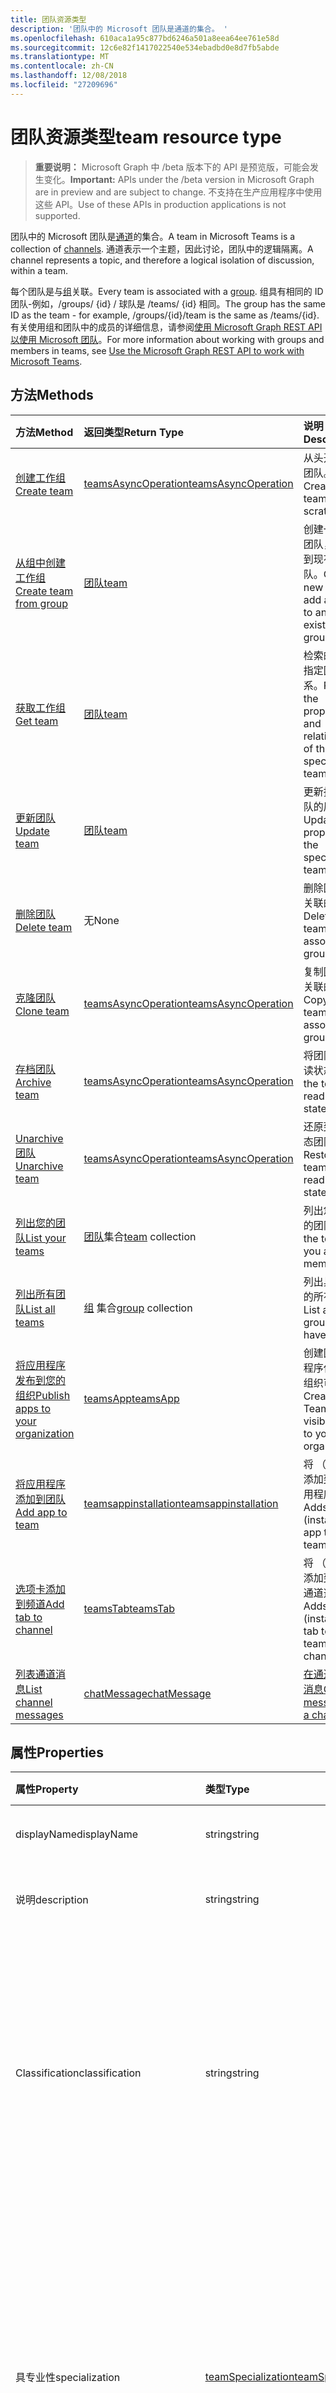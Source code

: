 ```yaml
---
title: 团队资源类型
description: '团队中的 Microsoft 团队是通道的集合。 '
ms.openlocfilehash: 610aca1a95c877bd6246a501a8eea64ee761e58d
ms.sourcegitcommit: 12c6e82f1417022540e534ebadbd0e8d7fb5abde
ms.translationtype: MT
ms.contentlocale: zh-CN
ms.lasthandoff: 12/08/2018
ms.locfileid: "27209696"
---
```

# <a name="team-resource-type"></a><span data-ttu-id="cb80c-103">团队资源类型</span><span class="sxs-lookup"><span data-stu-id="cb80c-103">team resource type</span></span>

> <span data-ttu-id="cb80c-104">**重要说明：** Microsoft Graph 中 /beta 版本下的 API 是预览版，可能会发生变化。</span><span class="sxs-lookup"><span data-stu-id="cb80c-104">**Important:** APIs under the /beta version in Microsoft Graph are in preview and are subject to change.</span></span> <span data-ttu-id="cb80c-105">不支持在生产应用程序中使用这些 API。</span><span class="sxs-lookup"><span data-stu-id="cb80c-105">Use of these APIs in production applications is not supported.</span></span>

<span data-ttu-id="cb80c-106">团队中的 Microsoft 团队是[通道](channel.md)的集合。</span><span class="sxs-lookup"><span data-stu-id="cb80c-106">A team in Microsoft Teams is a collection of [channels](channel.md).</span></span> <span data-ttu-id="cb80c-107">通道表示一个主题，因此讨论，团队中的逻辑隔离。</span><span class="sxs-lookup"><span data-stu-id="cb80c-107">A channel represents a topic, and therefore a logical isolation of discussion, within a team.</span></span>

<span data-ttu-id="cb80c-108">每个团队是与[组](../resources/group.md)关联。</span><span class="sxs-lookup"><span data-stu-id="cb80c-108">Every team is associated with a [group](../resources/group.md).</span></span>
<span data-ttu-id="cb80c-109">组具有相同的 ID 团队-例如，/groups/ {id} / 球队是 /teams/ {id} 相同。</span><span class="sxs-lookup"><span data-stu-id="cb80c-109">The group has the same ID as the team - for example, /groups/{id}/team is the same as /teams/{id}.</span></span>
<span data-ttu-id="cb80c-110">有关使用组和团队中的成员的详细信息，请参阅[使用 Microsoft Graph REST API 以使用 Microsoft 团队](teams-api-overview.md)。</span><span class="sxs-lookup"><span data-stu-id="cb80c-110">For more information about working with groups and members in teams, see [Use the Microsoft Graph REST API to work with Microsoft Teams](teams-api-overview.md).</span></span>

## <a name="methods"></a><span data-ttu-id="cb80c-111">方法</span><span class="sxs-lookup"><span data-stu-id="cb80c-111">Methods</span></span>

| <span data-ttu-id="cb80c-112">方法</span><span class="sxs-lookup"><span data-stu-id="cb80c-112">Method</span></span>       | <span data-ttu-id="cb80c-113">返回类型</span><span class="sxs-lookup"><span data-stu-id="cb80c-113">Return Type</span></span>  |<span data-ttu-id="cb80c-114">说明</span><span class="sxs-lookup"><span data-stu-id="cb80c-114">Description</span></span>|
|:---------------|:--------|:----------|
|[<span data-ttu-id="cb80c-115">创建工作组</span><span class="sxs-lookup"><span data-stu-id="cb80c-115">Create team</span></span>](../api/team-post.md) | [<span data-ttu-id="cb80c-116">teamsAsyncOperation</span><span class="sxs-lookup"><span data-stu-id="cb80c-116">teamsAsyncOperation</span></span>](teamsasyncoperation.md) | <span data-ttu-id="cb80c-117">从头开始创建团队。</span><span class="sxs-lookup"><span data-stu-id="cb80c-117">Create a team from scratch.</span></span> |
|[<span data-ttu-id="cb80c-118">从组中创建工作组</span><span class="sxs-lookup"><span data-stu-id="cb80c-118">Create team from group</span></span>](../api/team-put-teams.md) | [<span data-ttu-id="cb80c-119">团队</span><span class="sxs-lookup"><span data-stu-id="cb80c-119">team</span></span>](team.md) | <span data-ttu-id="cb80c-120">创建一个新的团队，或添加到现有组的团队。</span><span class="sxs-lookup"><span data-stu-id="cb80c-120">Create a new team, or add a team to an existing group.</span></span>|
|[<span data-ttu-id="cb80c-121">获取工作组</span><span class="sxs-lookup"><span data-stu-id="cb80c-121">Get team</span></span>](../api/team-get.md) | [<span data-ttu-id="cb80c-122">团队</span><span class="sxs-lookup"><span data-stu-id="cb80c-122">team</span></span>](team.md) | <span data-ttu-id="cb80c-123">检索的属性和指定团队的关系。</span><span class="sxs-lookup"><span data-stu-id="cb80c-123">Retrieve the properties and relationships of the specified team.</span></span>|
|[<span data-ttu-id="cb80c-124">更新团队</span><span class="sxs-lookup"><span data-stu-id="cb80c-124">Update team</span></span>](../api/team-update.md) | [<span data-ttu-id="cb80c-125">团队</span><span class="sxs-lookup"><span data-stu-id="cb80c-125">team</span></span>](team.md) |<span data-ttu-id="cb80c-126">更新指定的团队的属性。</span><span class="sxs-lookup"><span data-stu-id="cb80c-126">Update the properties of the specified team.</span></span> |
|[<span data-ttu-id="cb80c-127">删除团队</span><span class="sxs-lookup"><span data-stu-id="cb80c-127">Delete team</span></span>](/graph/api/group-delete?view=graph-rest-1.0) | <span data-ttu-id="cb80c-128">无</span><span class="sxs-lookup"><span data-stu-id="cb80c-128">None</span></span> |<span data-ttu-id="cb80c-129">删除团队和其关联的组。</span><span class="sxs-lookup"><span data-stu-id="cb80c-129">Delete the team and its associated group.</span></span> |
|[<span data-ttu-id="cb80c-130">克隆团队</span><span class="sxs-lookup"><span data-stu-id="cb80c-130">Clone team</span></span>](../api/team-clone.md) | [<span data-ttu-id="cb80c-131">teamsAsyncOperation</span><span class="sxs-lookup"><span data-stu-id="cb80c-131">teamsAsyncOperation</span></span>](../resources/teamsasyncoperation.md) |<span data-ttu-id="cb80c-132">复制团队和其关联的组。</span><span class="sxs-lookup"><span data-stu-id="cb80c-132">Copy the team and its associated group.</span></span> |
|[<span data-ttu-id="cb80c-133">存档团队</span><span class="sxs-lookup"><span data-stu-id="cb80c-133">Archive team</span></span>](../api/team-archive.md) | [<span data-ttu-id="cb80c-134">teamsAsyncOperation</span><span class="sxs-lookup"><span data-stu-id="cb80c-134">teamsAsyncOperation</span></span>](../resources/teamsasyncoperation.md) |<span data-ttu-id="cb80c-135">将团队放在只读状态。</span><span class="sxs-lookup"><span data-stu-id="cb80c-135">Put the team in a read-only state.</span></span> |
|[<span data-ttu-id="cb80c-136">Unarchive 团队</span><span class="sxs-lookup"><span data-stu-id="cb80c-136">Unarchive team</span></span>](../api/team-unarchive.md) | [<span data-ttu-id="cb80c-137">teamsAsyncOperation</span><span class="sxs-lookup"><span data-stu-id="cb80c-137">teamsAsyncOperation</span></span>](../resources/teamsasyncoperation.md) |<span data-ttu-id="cb80c-138">还原到读写状态团队。</span><span class="sxs-lookup"><span data-stu-id="cb80c-138">Restore the team to a read-write state.</span></span> |
|[<span data-ttu-id="cb80c-139">列出您的团队</span><span class="sxs-lookup"><span data-stu-id="cb80c-139">List your teams</span></span>](../api/user-list-joinedteams.md) | <span data-ttu-id="cb80c-140">[团队](team.md)集合</span><span class="sxs-lookup"><span data-stu-id="cb80c-140">[team](team.md) collection</span></span> | <span data-ttu-id="cb80c-141">列出您是成员的团队。</span><span class="sxs-lookup"><span data-stu-id="cb80c-141">List the teams you are a member of.</span></span> |
|[<span data-ttu-id="cb80c-142">列出所有团队</span><span class="sxs-lookup"><span data-stu-id="cb80c-142">List all teams</span></span>](/graph/teams-list-all-teams) | <span data-ttu-id="cb80c-143">[组](group.md) 集合</span><span class="sxs-lookup"><span data-stu-id="cb80c-143">[group](group.md) collection</span></span> | <span data-ttu-id="cb80c-144">列出具有团队的所有组。</span><span class="sxs-lookup"><span data-stu-id="cb80c-144">List all groups that have teams.</span></span> |
|[<span data-ttu-id="cb80c-145">将应用程序发布到您的组织</span><span class="sxs-lookup"><span data-stu-id="cb80c-145">Publish apps to your organization</span></span>](../resources/teamsapp.md)| [<span data-ttu-id="cb80c-146">teamsApp</span><span class="sxs-lookup"><span data-stu-id="cb80c-146">teamsApp</span></span>](../resources/teamsapp.md) | <span data-ttu-id="cb80c-147">创建团队应用程序仅对您的组织可见。</span><span class="sxs-lookup"><span data-stu-id="cb80c-147">Create Teams apps visible only to your organization.</span></span> |
|[<span data-ttu-id="cb80c-148">将应用程序添加到团队</span><span class="sxs-lookup"><span data-stu-id="cb80c-148">Add app to team</span></span>](../api/teamsappinstallation-add.md) | [<span data-ttu-id="cb80c-149">teamsappinstallation</span><span class="sxs-lookup"><span data-stu-id="cb80c-149">teamsappinstallation</span></span>](teamsappinstallation.md) | <span data-ttu-id="cb80c-150">将 （安装） 添加到团队应用程序。</span><span class="sxs-lookup"><span data-stu-id="cb80c-150">Adds (installs) an app to a team.</span></span>|
|[<span data-ttu-id="cb80c-151">选项卡添加到频道</span><span class="sxs-lookup"><span data-stu-id="cb80c-151">Add tab to channel</span></span>](../api/teamstab-add.md) | [<span data-ttu-id="cb80c-152">teamsTab</span><span class="sxs-lookup"><span data-stu-id="cb80c-152">teamsTab</span></span>](../resources/teamstab.md) | <span data-ttu-id="cb80c-153">将 （安装） 添加到团队的通道选项卡。</span><span class="sxs-lookup"><span data-stu-id="cb80c-153">Adds (installs) a tab to a team's channel.</span></span>|
|[<span data-ttu-id="cb80c-154">列表通道消息</span><span class="sxs-lookup"><span data-stu-id="cb80c-154">List channel messages</span></span>](../api/channel-list-messages.md)  | [<span data-ttu-id="cb80c-155">chatMessage</span><span class="sxs-lookup"><span data-stu-id="cb80c-155">chatMessage</span></span>](../resources/chatmessage.md) | [<span data-ttu-id="cb80c-156">在通道中收到消息</span><span class="sxs-lookup"><span data-stu-id="cb80c-156">Get messages in a channel</span></span>](../api/channel-list-messages.md) |

## <a name="properties"></a><span data-ttu-id="cb80c-157">属性</span><span class="sxs-lookup"><span data-stu-id="cb80c-157">Properties</span></span>

| <span data-ttu-id="cb80c-158">属性</span><span class="sxs-lookup"><span data-stu-id="cb80c-158">Property</span></span> | <span data-ttu-id="cb80c-159">类型</span><span class="sxs-lookup"><span data-stu-id="cb80c-159">Type</span></span>   | <span data-ttu-id="cb80c-160">说明</span><span class="sxs-lookup"><span data-stu-id="cb80c-160">Description</span></span> |
|:---------------|:--------|:----------|
|<span data-ttu-id="cb80c-161">displayName</span><span class="sxs-lookup"><span data-stu-id="cb80c-161">displayName</span></span>|<span data-ttu-id="cb80c-162">string</span><span class="sxs-lookup"><span data-stu-id="cb80c-162">string</span></span>| <span data-ttu-id="cb80c-163">工作组的名称。</span><span class="sxs-lookup"><span data-stu-id="cb80c-163">The name of the team.</span></span> |
|<span data-ttu-id="cb80c-164">说明</span><span class="sxs-lookup"><span data-stu-id="cb80c-164">description</span></span>|<span data-ttu-id="cb80c-165">string</span><span class="sxs-lookup"><span data-stu-id="cb80c-165">string</span></span>| <span data-ttu-id="cb80c-166">团队的可选说明。</span><span class="sxs-lookup"><span data-stu-id="cb80c-166">An optional description for the team.</span></span> |
|<span data-ttu-id="cb80c-167">Classification</span><span class="sxs-lookup"><span data-stu-id="cb80c-167">classification</span></span>|<span data-ttu-id="cb80c-168">string</span><span class="sxs-lookup"><span data-stu-id="cb80c-168">string</span></span>| <span data-ttu-id="cb80c-169">可选标签。</span><span class="sxs-lookup"><span data-stu-id="cb80c-169">An optional label.</span></span> <span data-ttu-id="cb80c-170">通常介绍团队的数据或商业敏感度。</span><span class="sxs-lookup"><span data-stu-id="cb80c-170">Typically describes the data or business sensitivity of the team.</span></span> <span data-ttu-id="cb80c-171">必须匹配一个预配置一租户的目录中。</span><span class="sxs-lookup"><span data-stu-id="cb80c-171">Must match one of a pre-configured set in the tenant's directory.</span></span> |
|<span data-ttu-id="cb80c-172">具专业性</span><span class="sxs-lookup"><span data-stu-id="cb80c-172">specialization</span></span>|[<span data-ttu-id="cb80c-173">teamSpecialization</span><span class="sxs-lookup"><span data-stu-id="cb80c-173">teamSpecialization</span></span>](teamspecialization.md)| <span data-ttu-id="cb80c-174">可选。</span><span class="sxs-lookup"><span data-stu-id="cb80c-174">Optional.</span></span> <span data-ttu-id="cb80c-175">指示是否团队适用于特定用例。</span><span class="sxs-lookup"><span data-stu-id="cb80c-175">Indicates whether the team is intended for a particular use case.</span></span>  <span data-ttu-id="cb80c-176">每个团队具专业性有权访问唯一行为和针对其用例的体验。</span><span class="sxs-lookup"><span data-stu-id="cb80c-176">Each team specialization has access to unique behaviors and experiences targeted to its use case.</span></span> |
|<span data-ttu-id="cb80c-177">visibility</span><span class="sxs-lookup"><span data-stu-id="cb80c-177">visibility</span></span>|[<span data-ttu-id="cb80c-178">teamVisibilityType</span><span class="sxs-lookup"><span data-stu-id="cb80c-178">teamVisibilityType</span></span>](teamvisibilitytype.md)| <span data-ttu-id="cb80c-179">可见性组和团队。</span><span class="sxs-lookup"><span data-stu-id="cb80c-179">The visibility of a the group and team.</span></span> <span data-ttu-id="cb80c-180">默认值为 Public。</span><span class="sxs-lookup"><span data-stu-id="cb80c-180">Defaults to Public.</span></span> |
|<span data-ttu-id="cb80c-181">funSettings</span><span class="sxs-lookup"><span data-stu-id="cb80c-181">funSettings</span></span>|[<span data-ttu-id="cb80c-182">teamFunSettings</span><span class="sxs-lookup"><span data-stu-id="cb80c-182">teamFunSettings</span></span>](teamfunsettings.md) |<span data-ttu-id="cb80c-183">要配置的团队中的使用 Giphy、 memes 和标签的设置。</span><span class="sxs-lookup"><span data-stu-id="cb80c-183">Settings to configure use of Giphy, memes, and stickers in the team.</span></span>|
|<span data-ttu-id="cb80c-184">guestSettings</span><span class="sxs-lookup"><span data-stu-id="cb80c-184">guestSettings</span></span>|[<span data-ttu-id="cb80c-185">teamGuestSettings</span><span class="sxs-lookup"><span data-stu-id="cb80c-185">teamGuestSettings</span></span>](teamguestsettings.md) |<span data-ttu-id="cb80c-186">要配置的是否来宾可以创建、 更新或删除通道团队中的设置。</span><span class="sxs-lookup"><span data-stu-id="cb80c-186">Settings to configure whether guests can create, update, or delete channels in the team.</span></span>|
|<span data-ttu-id="cb80c-187">isArchived</span><span class="sxs-lookup"><span data-stu-id="cb80c-187">isArchived</span></span>|<span data-ttu-id="cb80c-188">Boolean</span><span class="sxs-lookup"><span data-stu-id="cb80c-188">Boolean</span></span>|<span data-ttu-id="cb80c-189">此团队是否处于只读模式。</span><span class="sxs-lookup"><span data-stu-id="cb80c-189">Whether this team is in read-only mode.</span></span> |
|<span data-ttu-id="cb80c-190">memberSettings</span><span class="sxs-lookup"><span data-stu-id="cb80c-190">memberSettings</span></span>|[<span data-ttu-id="cb80c-191">teamMemberSettings</span><span class="sxs-lookup"><span data-stu-id="cb80c-191">teamMemberSettings</span></span>](teammembersettings.md) |<span data-ttu-id="cb80c-192">例如，要配置的成员可以执行某些操作时，是否设置创建通道，并将自动程序，添加团队中。</span><span class="sxs-lookup"><span data-stu-id="cb80c-192">Settings to configure whether members can perform certain actions, for example, create channels and add bots, in the team.</span></span>|
|<span data-ttu-id="cb80c-193">messagingSettings</span><span class="sxs-lookup"><span data-stu-id="cb80c-193">messagingSettings</span></span>|[<span data-ttu-id="cb80c-194">teamMessagingSettings</span><span class="sxs-lookup"><span data-stu-id="cb80c-194">teamMessagingSettings</span></span>](teammessagingsettings.md) |<span data-ttu-id="cb80c-195">要配置的消息设置和团队中的提及。</span><span class="sxs-lookup"><span data-stu-id="cb80c-195">Settings to configure messaging and mentions in the team.</span></span>|
|<span data-ttu-id="cb80c-196">WebUrl</span><span class="sxs-lookup"><span data-stu-id="cb80c-196">webUrl</span></span>|<span data-ttu-id="cb80c-197">字符串 （只读）</span><span class="sxs-lookup"><span data-stu-id="cb80c-197">string (readonly)</span></span> | <span data-ttu-id="cb80c-198">将转到 Microsoft 团队客户端中的团队超链接。</span><span class="sxs-lookup"><span data-stu-id="cb80c-198">A hyperlink that will go to the team in the Microsoft Teams client.</span></span> <span data-ttu-id="cb80c-199">这是当您右键单击在客户端中的 Microsoft 团队团队，然后选择**获取团队链接**获取的 URL。</span><span class="sxs-lookup"><span data-stu-id="cb80c-199">This is the URL that you get when you right-click a team in the Microsoft Teams client and select **Get link to team**.</span></span> <span data-ttu-id="cb80c-200">此 URL 应是视为不透明 blob，并且未分列。</span><span class="sxs-lookup"><span data-stu-id="cb80c-200">This URL should be treated as an opaque blob, and not parsed.</span></span> |

## <a name="relationships"></a><span data-ttu-id="cb80c-201">Relationships</span><span class="sxs-lookup"><span data-stu-id="cb80c-201">Relationships</span></span>

| <span data-ttu-id="cb80c-202">关系</span><span class="sxs-lookup"><span data-stu-id="cb80c-202">Relationship</span></span> | <span data-ttu-id="cb80c-203">类型</span><span class="sxs-lookup"><span data-stu-id="cb80c-203">Type</span></span>   | <span data-ttu-id="cb80c-204">说明</span><span class="sxs-lookup"><span data-stu-id="cb80c-204">Description</span></span> |
|:---------------|:--------|:----------|
|<span data-ttu-id="cb80c-205">apps</span><span class="sxs-lookup"><span data-stu-id="cb80c-205">apps</span></span>|<span data-ttu-id="cb80c-206">[teamsApp](teamsapp.md)集合</span><span class="sxs-lookup"><span data-stu-id="cb80c-206">[teamsApp](teamsapp.md) collection</span></span>| <span data-ttu-id="cb80c-207">（已过时）此团队中安装应用程序。</span><span class="sxs-lookup"><span data-stu-id="cb80c-207">(Obsolete) The apps installed in this team.</span></span>|
|<span data-ttu-id="cb80c-208">通道</span><span class="sxs-lookup"><span data-stu-id="cb80c-208">channels</span></span>|<span data-ttu-id="cb80c-209">[通道](channel.md)集合</span><span class="sxs-lookup"><span data-stu-id="cb80c-209">[channel](channel.md) collection</span></span>|<span data-ttu-id="cb80c-210">通道邮件与团队关联的集合。</span><span class="sxs-lookup"><span data-stu-id="cb80c-210">The collection of channels & messages associated with the team.</span></span>|
|<span data-ttu-id="cb80c-211">installedApps</span><span class="sxs-lookup"><span data-stu-id="cb80c-211">installedApps</span></span>|<span data-ttu-id="cb80c-212">[teamsAppInstallation](teamsappinstallation.md)集合</span><span class="sxs-lookup"><span data-stu-id="cb80c-212">[teamsAppInstallation](teamsappinstallation.md) collection</span></span>|<span data-ttu-id="cb80c-213">此团队中安装应用程序。</span><span class="sxs-lookup"><span data-stu-id="cb80c-213">The apps installed in this team.</span></span>|
|<span data-ttu-id="cb80c-214">owners</span><span class="sxs-lookup"><span data-stu-id="cb80c-214">owners</span></span>|[<span data-ttu-id="cb80c-215">用户</span><span class="sxs-lookup"><span data-stu-id="cb80c-215">user</span></span>](user.md)| <span data-ttu-id="cb80c-216">此工作组的所有者的列表。</span><span class="sxs-lookup"><span data-stu-id="cb80c-216">The list of this team's owners.</span></span> |
|<span data-ttu-id="cb80c-217">template</span><span class="sxs-lookup"><span data-stu-id="cb80c-217">template</span></span>|[<span data-ttu-id="cb80c-218">teamsTemplate</span><span class="sxs-lookup"><span data-stu-id="cb80c-218">teamsTemplate</span></span>](teamstemplate.md)| <span data-ttu-id="cb80c-219">从该团队创建模板。</span><span class="sxs-lookup"><span data-stu-id="cb80c-219">The template this team was created from.</span></span> |

## <a name="json-representation"></a><span data-ttu-id="cb80c-220">JSON 表示形式</span><span class="sxs-lookup"><span data-stu-id="cb80c-220">JSON representation</span></span>

<span data-ttu-id="cb80c-221">下面是资源的 JSON 表示形式。</span><span class="sxs-lookup"><span data-stu-id="cb80c-221">The following is a JSON representation of the resource.</span></span>

<!-- {
  "blockType": "resource",
  "@odata.type": "microsoft.graph.team",
  "baseType": "microsoft.graph.entity"
}-->

```json
{  
  "guestSettings": {"@odata.type": "microsoft.graph.teamGuestSettings"},
  "memberSettings": {"@odata.type": "microsoft.graph.teamMemberSettings"},
  "messagingSettings": {"@odata.type": "microsoft.graph.teamMessagingSettings"},
  "funSettings": {"@odata.type": "microsoft.graph.teamFunSettings"},
  "isArchived": false,
  "webUrl": "https://...longUrl..."
}

```

<!-- uuid: 8fcb5dbc-d5aa-4681-8e31-b001d5168d79
2015-10-25 14:57:30 UTC -->
<!-- {
  "type": "#page.annotation",
  "description": "team resource",
  "keywords": "",
  "section": "documentation",
  "tocPath": ""
}-->

## <a name="see-also"></a><span data-ttu-id="cb80c-222">另请参阅</span><span class="sxs-lookup"><span data-stu-id="cb80c-222">See Also</span></span>
- [<span data-ttu-id="cb80c-223">与团队创建组</span><span class="sxs-lookup"><span data-stu-id="cb80c-223">Creating a group with a team</span></span>](/graph/teams-create-group-and-team)
- [<span data-ttu-id="cb80c-224">团队 API 概述</span><span class="sxs-lookup"><span data-stu-id="cb80c-224">Teams API Overview</span></span>](teams-api-overview.md)
